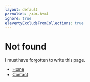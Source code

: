 ```yaml
---
layout: default
permalink: /404.html
ignore: true
eleventyExcludeFromCollections: true
---
```


# Not found
I must have forgotten to write this page.
- [Home](/)
- [Contact](/contact)
